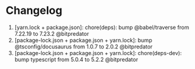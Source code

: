 # Changelog

<!-- ⚠⚠ Please follow the format provided ⚠⚠ -->
<!-- Always use "1." at the start instead of "2. " or "X. " as GitHub will auto renumber everything. -->
<!-- Use the following format below -->
<!--  1. [Changed Area] Title of changes - @github username  -->
1. [yarn.lock + package.json]: chore(deps): bump @babel/traverse from 7.22.19 to 7.23.2 @bitpredator
2. [package-lock.json + package.json + yarn.lock]: bump @tsconfig/docusaurus from 1.0.7 to 2.0.2 @bitpredator
3. [package-lock.json + package.json + yarn.lock]: chore(deps-dev): bump typescript from 5.0.4 to 5.2.2 @bitpredator